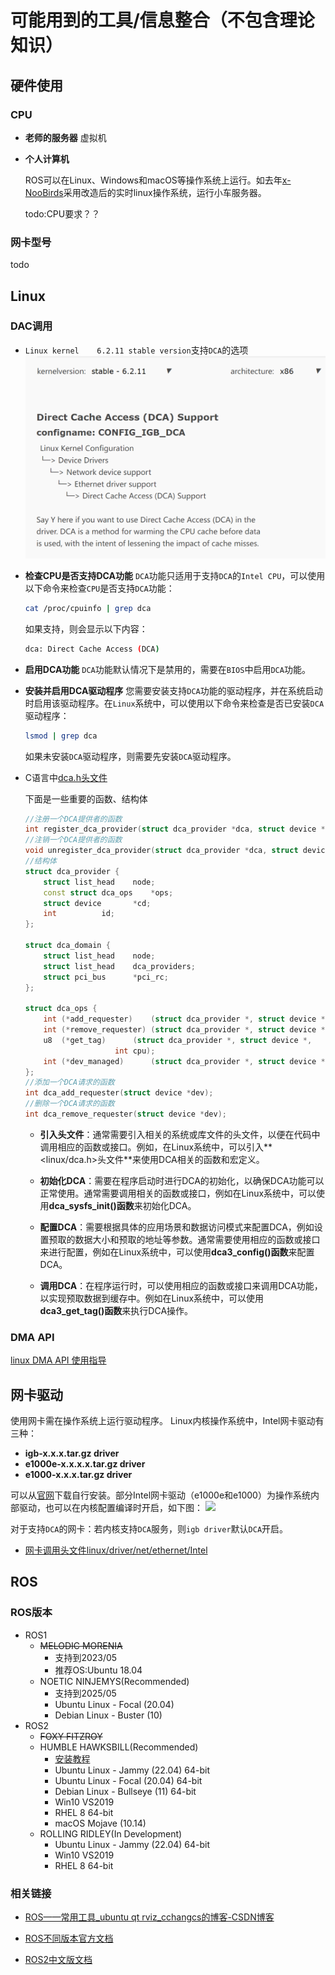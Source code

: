 # 可能用到的工具/信息整合（不包含理论知识）

## 硬件使用
### CPU
- **老师的服务器**
  虚拟机
- **个人计算机**

  ROS可以在Linux、Windows和macOS等操作系统上运行。如去年[x-NooBirds](https://github.com/OSH-2022/x-NooBirds)采用改造后的实时linux操作系统，运行小车服务器。

  todo:CPU要求？？

### 网卡型号
todo

## Linux

### DAC调用
- `Linux kernel    6.2.11 stable version`支持`DCA`的选项
    ![](../docs/feasibility/image/linux_kernel_dca.png)
- **检查CPU是否支持DCA功能**
  `DCA`功能只适用于支持`DCA`的`Intel CPU`，可以使用以下命令来检查`CPU`是否支持`DCA`功能：
  
  ```bash
  cat /proc/cpuinfo | grep dca
  ```
  
  如果支持，则会显示以下内容：
  
  ```bash
  dca: Direct Cache Access (DCA) 
  ```

- **启用DCA功能**
  `DCA`功能默认情况下是禁用的，需要在`BIOS`中启用`DCA`功能。

- **安装并启用DCA驱动程序**
  您需要安装支持`DCA`功能的驱动程序，并在系统启动时启用该驱动程序。在`Linux`系统中，可以使用以下命令来检查是否已安装`DCA`驱动程序：
  
  ```bash
  lsmod | grep dca
  ```
  
  如果未安装`DCA`驱动程序，则需要先安装`DCA`驱动程序。


- C语言中[dca.h头文件](https://github.com/torvalds/linux/blob/master/include/linux/dca.h)

    下面是一些重要的函数、结构体

    ```C++
    //注册一个DCA提供者的函数
    int register_dca_provider(struct dca_provider *dca, struct device *dev);
    //注销一个DCA提供者的函数
    void unregister_dca_provider(struct dca_provider *dca, struct device *dev);
    //结构体
    struct dca_provider {
        struct list_head	node;
        const struct dca_ops	*ops;
        struct device 		*cd;
        int			 id;
    };

    struct dca_domain {
        struct list_head	node;
        struct list_head	dca_providers;
        struct pci_bus		*pci_rc;
    };

    struct dca_ops {
        int	(*add_requester)    (struct dca_provider *, struct device *);
        int	(*remove_requester) (struct dca_provider *, struct device *);
        u8	(*get_tag)	    (struct dca_provider *, struct device *,
                        int cpu);
        int	(*dev_managed)      (struct dca_provider *, struct device *);
    };
    //添加一个DCA请求的函数
    int dca_add_requester(struct device *dev);
    //删除一个DCA请求的函数
    int dca_remove_requester(struct device *dev);
    ```

    * **引入头文件**：通常需要引入相关的系统或库文件的头文件，以便在代码中调用相应的函数或接口。例如，在Linux系统中，可以引入**<linux/dca.h>头文件**来使用DCA相关的函数和宏定义。

    * **初始化DCA**：需要在程序启动时进行DCA的初始化，以确保DCA功能可以正常使用。通常需要调用相关的函数或接口，例如在Linux系统中，可以使用**dca_sysfs_init()函数**来初始化DCA。

    * **配置DCA**：需要根据具体的应用场景和数据访问模式来配置DCA，例如设置预取的数据大小和预取的地址等参数。通常需要使用相应的函数或接口来进行配置，例如在Linux系统中，可以使用**dca3_config()函数**来配置DCA。

    * **调用DCA**：在程序运行时，可以使用相应的函数或接口来调用DCA功能，以实现预取数据到缓存中。例如在Linux系统中，可以使用**dca3_get_tag()函数**来执行DCA操作。
  
### DMA API
[linux DMA API 使用指导](https://zhuanlan.zhihu.com/p/496060255)

## 网卡驱动

使用网卡需在操作系统上运行驱动程序。
Linux内核操作系统中，Intel网卡驱动有三种：

- **igb-x.x.x.tar.gz driver**
- **e1000e-x.x.x.x.tar.gz driver**
- **e1000-x.x.x.tar.gz driver**

可以从[官网](https://www.intel.com/content/www/us/en/support/articles/000005480/ethernet-products.html?wapkw=igb%20dca)下载自行安装。部分Intel网卡驱动（e1000e和e1000）为操作系统内部驱动，也可以在内核配置编译时开启，如下图：
![](research%20by%20fjq/src/kernel-config-ethernet-driver.png)

对于支持`DCA`的网卡：若内核支持`DCA`服务，则`igb driver`默认`DCA`开启。

- [网卡调用头文件linux/driver/net/ethernet/Intel](https://github.com/torvalds/linux/tree/master/drivers/net/ethernet/intel)

## ROS

### ROS版本

- ROS1
  - ~~MELODIC MORENIA~~
    - 支持到2023/05
    - 推荐OS:Ubuntu 18.04
  - NOETIC NINJEMYS(Recommended)
    - 支持到2025/05
    - Ubuntu Linux - Focal (20.04)
    - Debian Linux - Buster (10)
- ROS2
  - ~~FOXY FITZROY~~
  - HUMBLE HAWKSBILL(Recommended)
    - [安装教程](https://docs.ros.org/en/humble/Installation.html)
    - Ubuntu Linux - Jammy (22.04) 64-bit
    - Ubuntu Linux - Focal (20.04) 64-bit
    - Debian Linux - Bullseye (11) 64-bit
    - Win10 VS2019
    - RHEL 8 64-bit
    - macOS Mojave (10.14)
  - ROLLING RIDLEY(In Development)
    - Ubuntu Linux - Jammy (22.04) 64-bit
    - Win10 VS2019
    - RHEL 8 64-bit

### 相关链接

- [ROS——常用工具_ubuntu qt rviz_cchangcs的博客-CSDN博客](https://blog.csdn.net/github_39611196/article/details/82956368)

- [ROS不同版本官方文档](http://docs.ros.org/)
- [ROS2中文版文档](http://dev.ros2.fishros.com/doc/index.html)